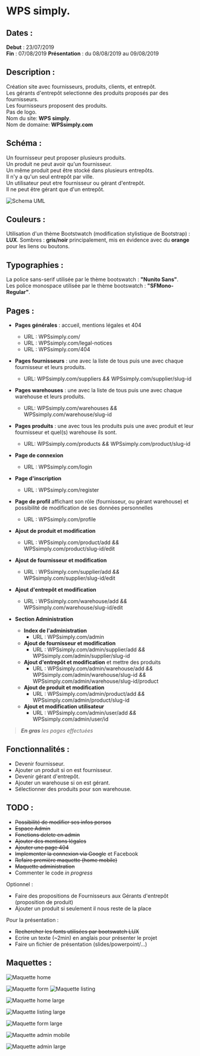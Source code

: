 # WPS simply.

## Dates :
**Debut** : 23/07/2019  
**Fin** : 07/08/2019
**Présentation** : du 08/08/2019 au 09/08/2019

## Description :
Création site avec fournisseurs, produits, clients, et entrepôt.  
Les gérants d'entrepôt selectionne des produits proposés par des fournisseurs.  
Les fournisseurs proposent des produits.  
Pas de logo.  
Nom du site: **WPS simply**.  
Nom de domaine: **WPSsimply.com**

## Schéma :
Un fournisseur peut proposer plusieurs produits.  
Un produit ne peut avoir qu'un fournisseur.  
Un même produit peut être stocké dans plusieurs entrepôts.  
Il n'y a qu'un seul entrepôt par ville.  
Un utilisateur peut etre fournisseur ou gérant d'entrepôt.  
Il ne peut être gérant que d'un entrepôt.  

![Schema UML](/www/public/assets/img/warehouse.png "Schema UML")

## Couleurs :
Utilisation d'un thème Bootstwatch (modification stylistique de Bootstrap) : **LUX**.
Sombres : **gris/noir** principalement, mis en évidence avec du **orange** pour les liens ou boutons.

## Typographies :
La police sans-serif utilisée par le thème bootswatch : **"Nunito Sans"**.  
Les police monospace utilisée par le thème bootswatch : **"SFMono-Regular"**.

## Pages :

* **Pages générales** : accueil, mentions légales et 404
  * URL : WPSsimply.com/
  * URL : WPSsimply.com/legal-notices
  * URL : WPSsimply.com/404

* **Pages fournisseurs** : une avec la liste de tous puis une avec chaque fournisseur et leurs produits.
  * URL:  WPSsimply.com/suppliers *&&*  WPSsimply.com/supplier/slug-id
* **Pages warehouses** : une avec la liste de tous puis une avec chaque warehouse et leurs produits.
  * URL:  WPSsimply.com/warehouses *&&*  WPSsimply.com/warehouse/slug-id
* **Pages produits** : une avec tous les produits puis une avec produit et leur fournisseur et quel(s) warehouse ils sont.
  * URL:  WPSsimply.com/products *&&*  WPSsimply.com/product/slug-id

* **Page de connexion**
  * URL : WPSsimply.com/login
* **Page d'inscription**
  * URL : WPSsimply.com/register
* **Page de profil** affichant son rôle (fournisseur, ou gérant warehouse) et possibilité de modification de ses données personnelles
  * URL : WPSsimply.com/profile

* **Ajout de produit et modification**
  * URL : WPSsimply.com/product/add *&&* WPSsimply.com/product/slug-id/edit
* **Ajout de fournisseur et modification**
  * URL : WPSsimply.com/supplier/add *&&* WPSsimply.com/supplier/slug-id/edit
* **Ajout d'entrepôt et modification**
  * URL : WPSsimply.com/warehouse/add *&&* WPSsimply.com/warehouse/slug-id/edit

* **Section Administration**
    * **Index de l'administration**
      * URL : WPSsimply.com/admin
    * **Ajout de fournisseur et modification**
      * URL : WPSsimply.com/admin/supplier/add *&&* WPSsimply.com/admin/supplier/slug-id
    * **Ajout d'entrepôt et modification** et mettre des produits
      * URL : WPSsimply.com/admin/warehouse/add *&&* WPSsimply.com/admin/warehouse/slug-id *&&* WPSsimply.com/admin/warehouse/slug-id/product
    * **Ajout de produit et modification**
      * URL : WPSsimply.com/admin/product/add *&&* WPSsimply.com/admin/product/slug-id
    * **Ajout et modification utilisateur**
      * URL : WPSsimply.com/admin/user/add *&&* WPSsimply.com/admin/user/id

> ***En gras** les pages effectuées*

## Fonctionnalités : 
* Devenir fournisseur.
* Ajouter un produit si on est fournisseur.
* Devenir gérant d'entrepôt.
* Ajouter un warehouse si on est gérant.
* Sélectionner des produits pour son warehouse.

## TODO :
* ~~Possibilité de modifier ses infos persos~~
* ~~Espace Admin~~
* ~~Fonctions delete en admin~~
* ~~Ajouter des mentions légales~~
* ~~Ajouter une page 404~~
* ~~Implementer la connexion via Google~~ et Facebook
* ~~Refaire première maquette (home mobile)~~
* ~~Maquette administration~~
* Commenter le code *in progress*

Optionnel :
* Faire des propositions de Fournisseurs aux Gérants d'entrepôt (proposition de produit)
* Ajouter un produit si seulement il nous reste de la place

Pour la présentation :
* ~~Rechercher les fonts utilisées par bootswatch LUX~~
* Ecrire un texte (~2min) en anglais pour présenter le projet
* Faire un fichier de présentation (slides/powerpoint/...)

## Maquettes :

![Maquette home](/www/public/assets/img/wps_home.png "Maquette home")

![Maquette form](/www/public/assets/img/maq01.png "Maquette form")
![Maquette listing](/www/public/assets/img/maq02.png "Maquette listing")

![Maquette home large](/www/public/assets/img/maq03.png "Maquette home large")

![Maquette listing large](/www/public/assets/img/maq04.png "Maquette listing large")

![Maquette form large](/www/public/assets/img/maq05.png "Maquette form large")

![Maquette admin mobile](/www/public/assets/img/maq06.png "Maquette admin mobile")

![Maquette admin large](/www/public/assets/img/maq07.png "Maquette admin large")

